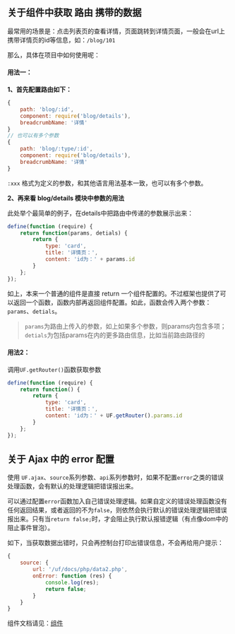 
## 关于组件中获取 路由 携带的数据

最常用的场景是：点击列表页的查看详情，页面跳转到详情页面，一般会在url上携带详情页的id等信息，如：`/blog/101`

那么，具体在项目中如何使用呢：

#### 用法一：

**1、首先配置路由如下：**
```javascript
{
    path: 'blog/:id',
    component: require('blog/details'),
    breadcrumbName: '详情'
}
// 也可以有多个参数
{
    path: 'blog/:type/:id',
    component: require('blog/details'),
    breadcrumbName: '详情'
}
```
`:xxx` 格式为定义的参数，和其他语言用法基本一致，也可以有多个参数。

**2、再来看 blog/details 模块中参数的用法**

此处举个最简单的例子，在details中把路由中传递的参数展示出来：

```javascript
define(function (require) {
    return function(params, detials) {
        return {
            type: 'card',
            title: '详情页：',
            content: 'id为：' + params.id
        }
    };
});
```

如上，本来一个普通的组件是直接 return 一个组件配置的。不过框架也提供了可以返回一个函数，函数内部再返回组件配置。如此，函数会传入两个参数：`params`、`detials`。

> `params`为路由上传入的参数，如上如果多个参数，则params内包含多项；  
> `detials`为包括params在内的更多路由信息，比如当前路由路径的

#### 用法2：

调用`UF.getRouter()`函数获取参数

```javascript
define(function (require) {
    return function() {
        return {
            type: 'card',
            title: '详情页：',
            content: 'id为：' + UF.getRouter().params.id
        }
    };
});
```


## 关于 Ajax 中的 error 配置

使用 `UF.ajax`、`source`系列参数、`api`系列参数时，如果不配置`error`之类的错误处理函数，会有默认的处理逻辑把错误报出来。

可以通过配置`error`函数加入自己错误处理逻辑。如果自定义的错误处理函数没有任何返回结果，或者返回的不为`false`，则依然会执行默认的错误处理逻辑把错误报出来。只有当`return false;`时，才会阻止执行默认报错逻辑（有点像dom中的阻止事件冒泡）。

如下，当获取数据出错时，只会再控制台打印出错误信息，不会再给用户提示：
```javascript
{
    source: {
        url: '/uf/docs/php/data2.php',
        onError: function (res) {
            console.log(res);
            return false;
        }
    }
}
```

组件文档请见：[组件](#/Custom/Export)